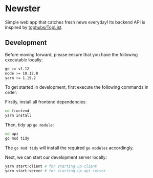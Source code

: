 # Newster

Simple web app that catches fresh news everyday! Its backend API is inspired by [tophubs/TopList](https://github.com/tophubs/TopList).

## Development
Before moving forward, please ensure that you have the following executable locally:

```bash
go >= v1.12
node >= 10.12.0
yarn >= 1.15.2
```

To get started in development, first execute the following commands in order:

Firstly, install all frontend dependencies:
```bash
cd frontend
yarn install
```

Then, tidy up `go module`:
```bash
cd api
go mod tidy
```
The `go mod tidy` will install the required `go modules` accordingly.

Next, we can start our development server locally:
```bash
yarn start:client # for starting up client
yarn start:server # for starting up api server
```

